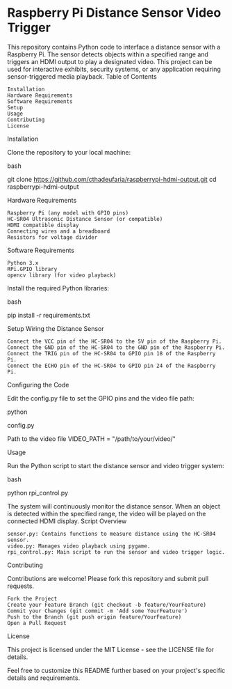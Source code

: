 # Raspberry Pi Distance Sensor Video Trigger

This repository contains Python code to interface a distance sensor with a Raspberry Pi. The sensor detects objects within a specified range and triggers an HDMI output to play a designated video. This project can be used for interactive exhibits, security systems, or any application requiring sensor-triggered media playback.
Table of Contents

    Installation
    Hardware Requirements
    Software Requirements
    Setup
    Usage
    Contributing
    License

Installation

Clone the repository to your local machine:

bash

git clone https://github.com/cthadeufaria/raspberrypi-hdmi-output.git
cd raspberrypi-hdmi-output

Hardware Requirements

    Raspberry Pi (any model with GPIO pins)
    HC-SR04 Ultrasonic Distance Sensor (or compatible)
    HDMI compatible display
    Connecting wires and a breadboard
    Resistors for voltage divider

Software Requirements

    Python 3.x
    RPi.GPIO library
    opencv library (for video playback)

Install the required Python libraries:

bash

pip install -r requirements.txt

Setup
Wiring the Distance Sensor

    Connect the VCC pin of the HC-SR04 to the 5V pin of the Raspberry Pi.
    Connect the GND pin of the HC-SR04 to the GND pin of the Raspberry Pi.
    Connect the TRIG pin of the HC-SR04 to GPIO pin 18 of the Raspberry Pi.
    Connect the ECHO pin of the HC-SR04 to GPIO pin 24 of the Raspberry Pi.

Configuring the Code

Edit the config.py file to set the GPIO pins and the video file path:

python

config.py

Path to the video file
VIDEO_PATH = "/path/to/your/video/"

Usage

Run the Python script to start the distance sensor and video trigger system:

bash

python rpi_control.py

The system will continuously monitor the distance sensor. When an object is detected within the specified range, the video will be played on the connected HDMI display.
Script Overview

    sensor.py: Contains functions to measure distance using the HC-SR04 sensor.
    video.py: Manages video playback using pygame.
    rpi_control.py: Main script to run the sensor and video trigger logic.

Contributing

Contributions are welcome! Please fork this repository and submit pull requests.

    Fork the Project
    Create your Feature Branch (git checkout -b feature/YourFeature)
    Commit your Changes (git commit -m 'Add some YourFeature')
    Push to the Branch (git push origin feature/YourFeature)
    Open a Pull Request

License

This project is licensed under the MIT License - see the LICENSE file for details.

Feel free to customize this README further based on your project's specific details and requirements.